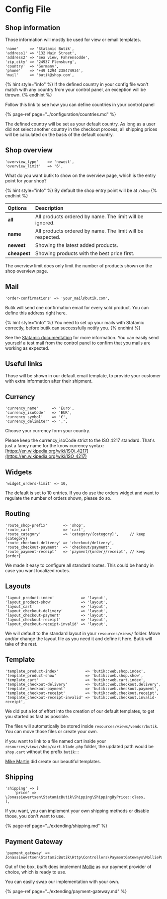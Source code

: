 # Config File

## Shop information

Those information will mostly be used for view or email templates.

```text
'name'     => 'Statamic Butik',
'address1' => '132 Main Street',
'address2' => 'Sea view, Fahrensodde', 
'zip_city' => '24937 Flensburg',
'country'  => 'Germany',
'phone'    => '+49 1294 238474934',
'mail'     => 'butik@shop.com',
```

{% hint style="info" %}
If the defined country in your config file won't match with any country from your control panel, an exception will be thrown.
{% endhint %}

Follow this link to see how you can define countries in your control panel

{% page-ref page="../configuration/countries.md" %}

The defined country will be set as your default country. As long as a user did not select another country in the checkout process, all shipping prices will be calculated on the basis of the default country.

## Shop overview

```text
'overview_type'    => 'newest',
'overview_limit'   => '6',
```

What do you want butik to show on the overview page, which is the entry point for your shop?

{% hint style="info" %}
By default the shop entry point will be at `/shop`
{% endhint %}

| Options | Description |
| :--- | :--- |
| **all** | All products ordered by name. The limit will be ignored. |
| **name** | All products ordered by name. The limit will be respected. |
| **newest** | Showing the latest added products. |
| **cheapest** | Showing products with the best price first. |

The overview limit does only limit the number of products shown on the shop overview page.

## Mail

```text
'order-confirmations' => 'your_mail@butik.com',
```

Butik will send one confirmation email for every sold product. You can define this address right here.

{% hint style="info" %}
You need to set up your mails with Statamic correctly, before butik can successfully notify you. 
{% endhint %}

 See the [Statamic documentation](https://statamic.dev/email) for more information. You can easily send yourself a test mail from the control panel to confirm that you mails are working as expected.

##  Useful links

Those will be shown in our default email template, to provide your customer with extra information after their shipment. 

## Currency

```text
'currency_name'      => 'Euro',
'currency_isoCode'   => 'EUR',
'currency_symbol'    => '€',
'currency_delimiter' => ',',
```

Choose your currency form your country. 

Please keep the currency\_isoCode strict to the ISO 4217 standard. That's just a fancy name for the know currency syntax:  
[https://en.wikipedia.org/wiki/ISO\_4217](https://en.wikipedia.org/wiki/ISO_4217)  


## Widgets

```text
'widget_orders-limit' => 10,
```

 The default is set to 10 entries. If you do use the orders widget and want to regulate the number of orders shown, please do so. 

## Routing

```text
'route_shop-prefix'       => 'shop',                      
'route_cart'              => 'cart',            
'route_category'          => 'category/{category}',     // keep {category}         
'route_checkout-delivery' => 'checkout/delivery',          
'route_checkout-payment'  => 'checkout/payment',           
'route_payment-receipt'   => 'payment/{order}/receipt', // keep {order}
```

We made it easy to configure all standard routes. This could be handy in case you want localized routes.

##  Layouts

```text
'layout_product-index'            => 'layout',
'layout_product-show'             => 'layout',
'layout_cart'                     => 'layout',
'layout_checkout-delivery'        => 'layout',
'layout_checkout-payment'         => 'layout',
'layout_checkout-receipt'         => 'layout',
'layout_checkout-receipt-invalid' => 'layout',
```

 We will default to the standard layout in your `resources/views/` folder. Move and/or change the layout file as you need it and define it here. Butik will take of the rest.

## Template

```text
'template_product-index'            => 'butik::web.shop.index',
'template_product-show'             => 'butik::web.shop.show',
'template_cart'                     => 'butik::web.cart.index',
'template_checkout-delivery'        => 'butik::web.checkout.delivery',
'template_checkout-payment'         => 'butik::web.checkout.payment',
'template_checkout-receipt'         => 'butik::web.checkout.receipt',
'template_checkout-receipt-invalid' => 'butik::web.checkout.invalid-receipt',
```

We did put a lot of effort into the creation of our default templates, to get you started as fast as possible.

The files will automatically be stored inside `resources/views/vendor/butik`.   
You can move those files or create your own. 

if you want to link to a file named cart inside your `resources/views/shop/cart.blade.php` folder, the updated path would be `shop.cart` without the prefix `butik::`

 [Mike Martin](https://mike-martin.ca/) did create our beautiful templates.

## Shipping

```text
'shipping' => [
    'price' => \Jonassiewertsen\StatamicButik\Shipping\ShippingByPrice::class,
],
```

If you want, you can implement your own shipping methods or disable those, you don't want to use.

{% page-ref page="../extending/shipping.md" %}

## Payment Gateway

```text
'payment_gateway' => Jonassiewertsen\StatamicButik\Http\Controllers\PaymentGateways\MolliePaymentGateway::class,
```

Out of the box, _butik_ does implement [Mollie](www.mollie.com/en) as our payment provider of choice, which is ready to use. 

You can easily swap our implementation with your own.

{% page-ref page="../extending/payment-gateway.md" %}




